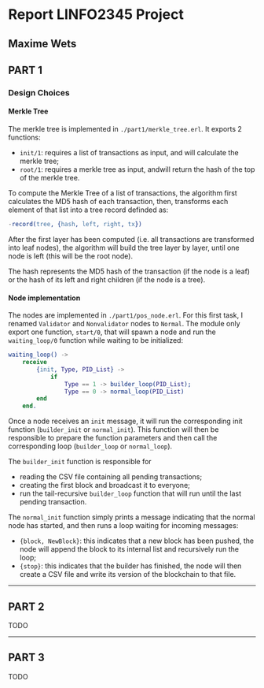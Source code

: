 # Report LINFO2345 Project
Maxime Wets
---

## PART 1

### Design Choices

#### Merkle Tree
The merkle tree is implemented in `./part1/merkle_tree.erl`.
It exports 2 functions:
- `init/1`: requires a list of transactions as input, and will calculate the merkle tree;
- `root/1`: requires a merkle tree as input, andwill return the hash of the top of the merkle tree.

To compute the Merkle Tree of a list of transactions, the algorithm first calculates the MD5 hash of each transaction,
then, transforms each element of that list into a tree record definded as:
```erlang
-record(tree, {hash, left, right, tx})
```
After the first layer has been computed (i.e. all transactions are transformed into leaf nodes), the algorithm will build the tree layer by layer, until one node is left (this will be the root node).

The hash represents the MD5 hash of the transaction (if the node is a leaf) or the hash of its left and right children (if the node is a tree).

#### Node implementation
The nodes are implemented in `./part1/pos_node.erl`.
For this first task, I renamed `Validator` and `Nonvalidator` nodes to `Normal`.
The module only export one function, `start/0`, that will spawn a node and run the `waiting_loop/0` function while waiting to be initialized:

```erlang
waiting_loop() ->
    receive
        {init, Type, PID_List} ->
            if
                Type == 1 -> builder_loop(PID_List);
                Type == 0 -> normal_loop(PID_List)
        end
    end.
```

Once a node receives an `init` message, it will run the corresponding init function (`builder_init` or `normal_init`).
This function will then be responsible to prepare the function parameters and then call the corresponding loop (`builder_loop` or `normal_loop`).

The `builder_init` function is responsible for
- reading the CSV file containing all pending transactions;
- creating the first block and broadcast it to everyone;
- run the tail-recursive `builder_loop` function that will run until the last pending transaction.

The `normal_init` function simply prints a message indicating that the normal node has started, and then runs a loop waiting for incoming messages:
- `{block, NewBlock}`: this indicates that a new block has been pushed, the node will append the block to its internal list and recursively run the loop;
- `{stop}`: this indicates that the builder has finished, the node will then create a CSV file and write its version of the blockchain to that file.

---
## PART 2
TODO

---
## PART 3
TODO
